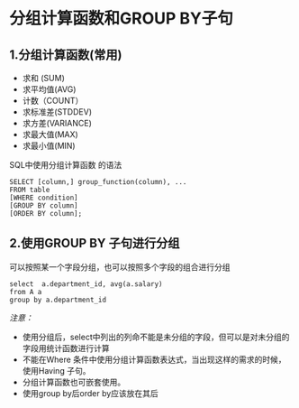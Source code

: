 #	分组计算函数和GROUP BY子句
##	1.分组计算函数(常用)

*	求和 (SUM)
*	求平均值(AVG)
*	计数（COUNT）
*	求标准差(STDDEV)
*	求方差(VARIANCE)
*	求最大值(MAX)
*	求最小值(MIN)

SQL中使用分组计算函数 的语法  
	
	SELECT [column,] group_function(column), ...
	FROM table
	[WHERE condition]
	[GROUP BY column]
	[ORDER BY column];  
	
##	2.使用GROUP BY 子句进行分组
可以按照某一个字段分组，也可以按照多个字段的组合进行分组  

	select  a.department_id, avg(a.salary)
	from A a
	group by a.department_id
	
*注意：*  

*	使用分组后，select中列出的列命不能是未分组的字段，但可以是对未分组的字段用统计函数进行计算  
*	不能在Where 条件中使用分组计算函数表达式，当出现这样的需求的时候，使用Having 子句。  
*	分组计算函数也可嵌套使用。  
*	使用group by后order by应该放在其后


